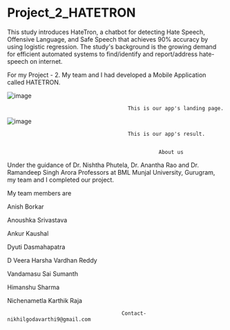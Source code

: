 # Project_2_HATETRON

This study introduces HateTron, a chatbot for detecting Hate Speech, Offensive Language, and Safe Speech  that achieves 90% accuracy by using logistic regression. The study's background is the growing demand for efficient automated systems to find/identify and report/address hate-speech on internet.

For my Project - 2. My team and I had developed a Mobile Application called HATETRON.

![image](https://github.com/SaiNikhil0904/Project_2_HATETRON/assets/98106917/8789f7ad-2ef2-4b32-867e-9821d0404abe)


                                           This is our app's landing page.


![image](https://github.com/SaiNikhil0904/Project_2_HATETRON/assets/98106917/0e2a8350-1132-47a1-b9c5-b94c74bcd1e3)


                                           This is our app's result.
                                           

                                                     About us
                                                  
Under the guidance of Dr. Nishtha Phutela, Dr. Anantha Rao and Dr. Ramandeep Singh Arora Professors at BML Munjal University, Gurugram, my team and I completed our project.

My team members are 

Anish Borkar

Anoushka Srivastava

Ankur Kaushal

Dyuti Dasmahapatra

D Veera Harsha Vardhan Reddy

Vandamasu Sai Sumanth

Himanshu Sharma

Nichenametla Karthik Raja



                                         Contact-nikhilgodavarthi9@gmail.com
